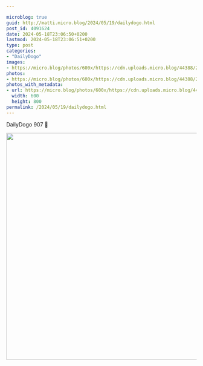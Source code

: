 ```yaml
---

microblog: true
guid: http://matti.micro.blog/2024/05/19/dailydogo.html
post_id: 4091624
date: 2024-05-18T23:06:50+0200
lastmod: 2024-05-18T23:06:51+0200
type: post
categories:
- "DailyDogo"
images:
- https://micro.blog/photos/600x/https://cdn.uploads.micro.blog/44388/2024/e92e0efb874f4833b8bfb68e3283c0a9.jpg
photos:
- https://micro.blog/photos/600x/https://cdn.uploads.micro.blog/44388/2024/e92e0efb874f4833b8bfb68e3283c0a9.jpg
photos_with_metadata:
- url: https://micro.blog/photos/600x/https://cdn.uploads.micro.blog/44388/2024/e92e0efb874f4833b8bfb68e3283c0a9.jpg
  width: 600
  height: 800
permalink: /2024/05/19/dailydogo.html
---
```

DailyDogo 907 🐶

<img src="/media/uploads/2024/e92e0efb874f4833b8bfb68e3283c0a9.jpg" width="600" alt="" />
